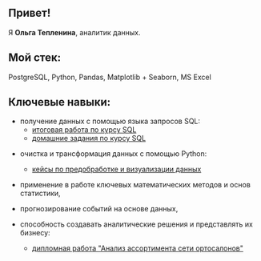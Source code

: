 ## Привет! 

Я **Ольга Тепленина**, аналитик данных.

## Мой стек:

PostgreSQL, Python, Pandas, Matplotlib + Seaborn, MS Excel

## Ключевые навыки:
* получение данных с помощью языка запросов SQL:
  * [итоговая работа по курсу SQL](https://github.com/OlgaTeplenina/final-SQL-34)
  * [домашние задания по курсу SQL](https://github.com/OlgaTeplenina/homework_SQL)

- очистка и трансформация данных с помощью Python:
  * [кейсы по предобработке и визуализации данных](https://github.com/OlgaTeplenina/Pandas/blob/main/README.md)
  
- применение в работе ключевых математических методов и основ статистики,

- прогнозирование событий на основе данных,

- способность создавать аналитические решения и представлять их бизнесу:
  * [дипломная работа "Анализ ассортимента сети ортосалонов"](https://github.com/OlgaTeplenina/assortment-analysis)
